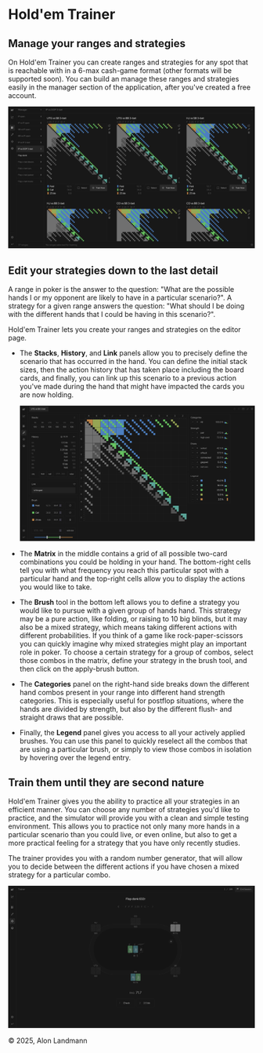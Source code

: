 # Hold'em Trainer

## Manage your ranges and strategies

On Hold'em Trainer you can create ranges and strategies for any spot that is reachable with in a 6-max cash-game format (other formats will be supported soon). You can build an manage these ranges and strategies easily in the manager section of the application, after you've created a free account.

![Manager](public/screenshots/manager.png)

## Edit your strategies down to the last detail

A range in poker is the answer to the question: "What are the possible hands I or my opponent are likely to have in a particular scenario?".
A strategy for a given range answers the question: "What should I be doing with the different hands that I could be having in this scenario?".

Hold'em Trainer lets you create your ranges and strategies on the editor page.

- The __Stacks__, __History__, and __Link__ panels allow you to precisely define the scenario that has occurred in the hand. You can define the initial stack sizes, then the action history that has taken place including the board cards, and finally, you can link up this scenario to a previous action you've made during the hand that might have impacted the cards you are now holding.

    ![Editor-Full](public/screenshots/editor-full.png)

- The __Matrix__ in the middle contains a grid of all possible two-card combinations you could be holding in your hand. The bottom-right cells tell you with what frequency you reach this particular spot with a particular hand and the top-right cells allow you to display the actions you would like to take.

- The __Brush__ tool in the bottom left allows you to define a strategy you would like to pursue with a given group of hands hand. This strategy may be a pure action, like folding, or raising to 10 big blinds, but it may also be a mixed strategy, which means taking different actions with different probabilities. If you think of a game like rock-paper-scissors you can quickly imagine why mixed strategies might play an important role in poker. To choose a certain strategy for a group of combos, select those combos in the matrix, define your strategy in the brush tool, and then click on the apply-brush button.

- The __Categories__ panel on the right-hand side breaks down the different hand combos present in your range into different hand strength categories. This is especially useful for postflop situations, where the hands are divided by strength, but also by the different flush- and straight draws that are possible.

- Finally, the __Legend__ panel gives you access to all your actively applied brushes. You can use this panel to quickly reselect all the combos that are using a particular brush, or simply to view those combos in isolation by hovering over the legend entry.

## Train them until they are second nature

Hold'em Trainer gives you the ability to practice all your strategies in an efficient manner. You can choose any number of strategies you'd like to practice, and the simulator will provide you with a clean and simple testing environment. This allows you to practice not only many more hands in a particular scenario than you could live, or even online, but also to get a more practical feeling for a strategy that you have only recently studies.

The trainer provides you with a random number generator, that will allow you to decide between the different actions if you have chosen a mixed strategy for a particular combo.

![Trainer](public/screenshots/trainer.png)

© 2025, Alon Landmann